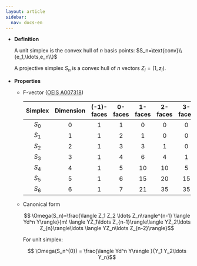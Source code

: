 ```yaml
---
layout: article
sidebar:
  nav: docs-en
---
```


* **Definition**

    A unit simplex is the convex hull of $n$ basis points: $S_n=\text{conv}\\{e_1,\ldots,e_n\\}$

    A projective simplex $S_n$ is a convex hull of $n$ vectors $Z_i=(1,z_i)$.

* **Properties**

  * F-vector ([OEIS A007318](https://oeis.org/A007318))
    
    | Simplex | Dimension | (-1)-faces | 0-faces | 1-faces | 2-faces | 3-faces | 4-faces | 5-faces | 6-faces |
    |:-------:|:---------:|:----------:|:-------:|:-------:|:-------:|:-------:|:-------:|:-------:|:-------:|
    | $S_0$   |     0     |  1         |  1      | 0       |    0    |    0    |   0     |    0    |   0     |
    | $S_1$   |     1     |  1         |  2      | 1       |    0    |    0    |   0     |    0    |   0     |
    | $S_2$   |     2     |  1         |  3      | 3       |    1    |    0    |   0     |    0    |   0     |
    | $S_3$   |     3     |  1         |  4      | 6       |    4    |    1    |   0     |    0    |   0     |
    | $S_4$   |     4     |  1         |  5      | 10      |    10   |    5    |   1     |    0    |   0     |
    | $S_5$   |     5     |  1         |  6      | 15      |    20   |    15   |   6     |    1    |   0     |
    | $S_6$   |     6     |  1         |  7      | 21      |    35   |    35   |   21    |    7    |   1     |
  
  * Canonical form

    $$ \Omega(S_n)=\frac{\langle Z_1 Z_2 \ldots Z_n\rangle^{n-1} \langle Yd^n Y\rangle}{m! \langle YZ_1\ldots Z_{n-1}\rangle\langle YZ_2\ldots Z_{n}\rangle\ldots \langle YZ_n\ldots Z_{n-2}\rangle}$$
    
    For unit simplex:

    $$ \Omega(S_n^{0}) = \frac{\langle Yd^n Y\rangle }{Y_1 Y_2\ldots Y_n}$$
